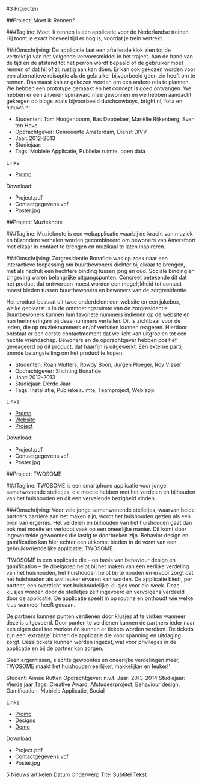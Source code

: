 #3 Projecten


##Project: Moet ik Rennen?

###Tagline: Moet ik rennen is een applicatie voor de Nederlandse treinen. Hij toont je exact hoeveel tijd er nog is, voordat je trein vertrekt.

###Omschrijving:
De applicatie laat een aftellende klok zien tot de vertrektijd van het volgende vervoersmiddel in het traject. Aan de hand van de tijd en de afstand tot het perron wordt bepaald of de gebruiker moet rennen of dat hij of zij rustig aan kan doen. Er kan ook gekozen worden voor een alternatieve reisoptie als de gebruiker bijvoorbeeld geen zin heeft om te rennen.  Daarnaast kan er gekozen worden om een andere reis te plannen.  We hebben een prototype gemaakt en het concept is goed ontvangen. We hebben er een zilveren spinaward mee gewonnen en we hebben aandacht gekregen op blogs zoals bijvoorbeeld dutchcowboys, bright.nl, folia en nieuws.nl.

* Studenten: Tom Hoogenboom, Bas Dobbelaer, Mariëlle Rijkenberg, Sven ten Hove
* Opdrachtgever: Gemeeente Amsterdam, Dienst DIVV
* Jaar: 2012-2013
* Studiejaar: 
* Tags: Mobiele Applicatie, Publieke ruimte, open data

Links: 

* [Promo](https://vimeo.com/61573544)


Download:

* Project.pdf
* Contactgegevens.vcf
* Poster.jpg



##Project: Muzieknote 

###Tagline: Muzieknote is een webapplicatie waarbij de kracht van muziek en bijzondere verhalen worden gecombineerd om bewoners van Amersfoort met elkaar in contact te brengen en muzikaal te laten inspireren.

###Omschrijving:
Zorgresidentie Bonafide was op zoek naar een interactieve toepassing om buurtbewoners dichter bij elkaar te brengen, met als nadruk een hechtere binding tussen jong en oud. Sociale binding en zingeving waren belangrijke uitgangspunten. Concreet betekende dit dat het product dat ontworpen moest worden een mogelijkheid tot contact moest bieden tussen buurtbewoners en bewoners van de zorgresidentie.

Het product bestaat uit twee onderdelen: een website en een jukebox, welke geplaatst is in de ontmoetingsruimte van de zorgresidentie. Buurtbewoners kunnen hun favoriete nummers indienen op de website en hun herinneringen bij deze nummers vertellen. Dit is zichtbaar voor de leden, die op muzieknummers en/of verhalen kunnen reageren. Hierdoor ontstaat er een eerste contactmoment dat wellicht kan uitgroeien tot een hechte vriendschap. Bewoners en de opdrachtgever hebben positief gereageerd op dit product, dat haarfijn is uitgewerkt. Een externe partij toonde belangstelling om het product te kopen.

* Studenten: Roan Vlutters, Rowdy Boon, Jurgen Ploeger, Roy Visser
* Opdrachtgever: Stichting Bonafide
* Jaar: 2012-2013
* Studiejaar: Derde Jaar
* Tags: Installatie, Publieke ruimte, Teamproject, Web app

Links: 

* [Promo](https://vimeo.com/81740715)
* [Website](http://muzieknote.nl)
* [Project](https://www.behance.net/gallery/Muzieknote/14149359)

Download:

* Project.pdf
* Contactgegevens.vcf
* Poster.jpg





##Project: TWOSOME

###Tagline: TWOSOME is een smartphone applicatie voor jonge samenwonende stelletjes, die moeite hebben met het verdelen en bijhouden van het huishouden en dit een vervelende bezigheid vinden.

###Omschrijving:
Voor vele jonge samenwonende stelletjes, waarvan beide partners carrière aan het maken zijn, wordt het huishouden gezien als een bron van ergernis. Het verdelen en bijhouden van het huishouden gaat dan ook met moeite en verloopt vaak op een oneerlijke manier. Dit komt door ingewortelde gewoontes die lastig te doorbreken zijn. Behavior design en gamification kan hier echter een uitkomst bieden in de vorm van een gebruiksvriendelijke applicatie: TWOSOME.

‘TWOSOME is een applicatie die – op basis van behaviour design en gamification – de doelgroep helpt bij het maken van een eerlijke verdeling van het huishouden, het huishouden helpt bij te houden en ervoor zorgt dat het huishouden als wat leuker ervaren kan worden. De applicatie biedt, per partner, een overzicht met huishoudelijke klusjes voor die week. Deze klusjes worden door de stelletjes zelf ingevoerd en vervolgens verdeeld door de applicatie. De applicatie speelt in op routine en onthoudt wie welke klus wanneer heeft gedaan.

De partners kunnen punten verdienen door klusjes af te vinken wanneer deze is uitgevoerd. Door punten te verdienen kunnen de partners ieder naar een eigen doel toe werken én kunnen er tickets worden verdient. De tickets zijn een ‘extraatje’ binnen de applicatie die voor spanning en uitdaging zorgt. Deze tickets kunnen worden ingezet, wat voor privileges in de applicatie en bij de partner kan zorgen.

Geen ergernissen, slechte gewoontes en oneerlijke verdelingen meer, TWOSOME maakt het huishouden eerlijker, makkelijker en leuker!’

Student: Aimée Rutten
Opdrachtgever: n.v.t.
Jaar: 2013-2014
Studiejaar: Vierde jaar
Tags: Creative Award, Afstudeerproject, Behaviour design, Gamification, Mobiele Applicatie, Social


Links: 
* [Promo](http://marvl.in/17b008)
* [Designs](http://www.pinterest.com/pin/246783254555699159/)
* [Demo](https://vimeo.com/98737277)

Download:

* Project.pdf
* Contactgegevens.vcf
* Poster.jpg



5 Nieuws artikelen
Datum
Onderwerp
Titel
Subtitel
Tekst


